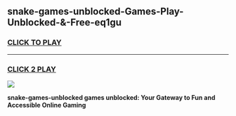 
## snake-games-unblocked-Games-Play-Unblocked-&-Free-eq1gu
<h3>
<a href="https://premium76.site?title=snake-games-unblocked&ref=24A">CLICK TO PLAY</a></h3>
<hr>

<h3>
<a href="https://premium76.site?title=snake-games-unblocked&ref=24A">CLICK 2 PLAY</a>
  
</h3>

<a href="https://premium76.site?title=snake-games-unblocked&ref=24A"><img src="https://clearcache.store/games.png"></a>


**snake-games-unblocked games unblocked: Your Gateway to Fun and Accessible Online Gaming**
